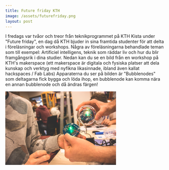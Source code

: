 ```yaml
---
title: Future friday KTH
image: /assets/futurefriday.png
layout: post
---
```

I fredags var tvåor och treor från teknikprogrammet på KTH Kista under "Future friday", en dag då KTH bjuder in sina framtida studenter för att delta i föreläsningar och workshops.
Några av föreläsningarna behandlade teman som till exempel: Artificiel intelligens, teknik som räddar liv och hur du blir framgångsrik i dina studier.
Nedan kan du se en bild från en workshop på KTH's makerspace (ett makerspace är digitala och fysiska platser att dela kunskap och verktyg med nyfikna likasinnade, ibland även kallat hackspaces / Fab Labs)
Apparaterna du ser på bilden är "Bubblenodes" som deltagarna fick bygga och löda ihop, en bubblenode kan komma nära en annan bubblenode och då ändras färgen!

<img src="/assets/bubblenode.png" alt="Bubblenode" width="350" height="233">
